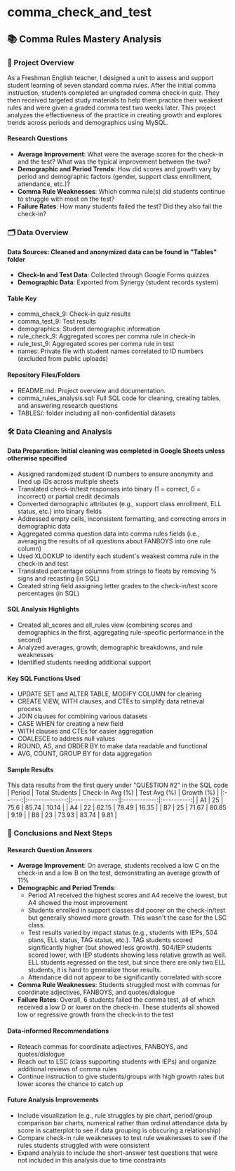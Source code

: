 # comma_check_and_test
## 📚 Comma Rules Mastery Analysis
### 📝 Project Overview
As a Freshman English teacher, I designed a unit to assess and support student learning of seven standard comma rules. After the initial comma instruction, students completed an ungraded comma check-in quiz. They then received targeted study materials to help them practice their weakest rules and were given a graded comma test two weeks later. This project analyzes the effectiveness of the practice in creating growth and explores trends across periods and demographics using MySQL.

#### Research Questions
* **Average Improvement**: What were the average scores for the check-in and the test? What was the typical improvement between the two?
* **Demographic and Period Trends**: How did scores and growth vary by period and demographic factors (gender, support class enrollment, attendance, etc.)?
* **Comma Rule Weaknesses**: Which comma rule(s) did students continue to struggle with most on the test?
* **Failure Rates**: How many students failed the test? Did they also fail the check-in?

### 🗂️ Data Overview
#### Data Sources: Cleaned and anonymized data can be found in "Tables" folder 
* **Check-In and Test Data**: Collected through Google Forms quizzes
* **Demographic Data**: Exported from Synergy (student records system)

#### Table Key
* comma_check_9: Check-in quiz results
* comma_test_9: Test results
* demographics: Student demographic information
* rule_check_9:  Aggregated scores per comma rule in check-in
* rule_test_9:  Aggregated scores per comma rule in test
* names: Private file with student names correlated to ID numbers (excluded from public uploads)

#### Repository Files/Folders
* README.md: Project overview and documentation.
* comma_rules_analysis.sql: Full SQL code for cleaning, creating tables, and answering research questions
* TABLES/: folder including all non-confidential datasets

### 🛠️ Data Cleaning and Analysis
#### Data Preparation: Initial cleaning was completed in Google Sheets unless otherwise specified
* Assigned randomized student ID numbers to ensure anonymity and lined up IDs across multiple sheets
* Translated check-in/test responses into binary (1 = correct, 0 = incorrect) or partial credit decimals
* Converted demographic attributes (e.g., support class enrollment, ELL status, etc.) into binary fields
* Addressed empty cells, inconsistent formatting, and correcting errors in demographic data
* Aggregated comma question data into comma rules fields (i.e., averaging the results of all questions about FANBOYS into one rule column)
* Used XLOOKUP to identify each student's weakest comma rule in the check-in and test
* Translated percentage columns from strings to floats by removing % signs and recasting (in SQL)
* Created string field assigning letter grades to the check-in/test score percentages (in SQL)

#### SQL Analysis Highlights
* Created all_scores and all_rules view (combining scores and demographics in the first, aggregating rule-specific performance in the second)
* Analyzed averages, growth, demographic breakdowns, and rule weaknesses
* Identified students needing additional support

#### Key SQL Functions Used
* UPDATE SET and ALTER TABLE, MODIFY COLUMN for cleaning
* CREATE VIEW, WITH clauses, and CTEs to simplify data retrieval process
* JOIN clauses for combining various datasets
* CASE WHEN for creating a new field
* WITH clauses and CTEs for easier aggregation
* COALESCE to address null values
* ROUND, AS, and ORDER BY to make data readable and functional
* AVG, COUNT, GROUP BY for data aggregation

#### Sample Results
This data results from the first query under "QUESTION #2" in the SQL code
| Period | Total Students | Check-In Avg (%) | Test Avg (%) | Growth (%) |
|:------:|:--------------:|:----------------:|:------------:|:----------:|
| A1     | 25             | 75.6             | 85.74        | 10.14      |
| A4     | 22             | 62.15            | 78.49        | 16.35      |
| B7     | 25             | 71.67            | 80.85        | 9.19       |
| B8     | 23             | 73.93            | 83.74        | 9.81       |

### 🧠 Conclusions and Next Steps
#### Research Question Answers
* **Average Improvement**: On average, students received a low C on the check-in and a low B on the test, demonstrating an average growth of 11%
* **Demographic and Period Trends**:
  * Period A1 received the highest scores and A4 receive the lowest, but A4 showed the most improvement
  * Students enrolled in support classes did poorer on the check-in/test but generally showed more growth. This wasn't the case for the LSC class.
  * Test results varied by impact status (e.g., students with IEPs, 504 plans, ELL status, TAG status, etc.). TAG students scored significantly higher (but showed less growth). 504/IEP students scored lower, with IEP students showing less relative growth as well. ELL students regressed on the test, but since there are only two ELL students, it is hard to generalize those results.
  * Attendance did not appear to be significantly correlated with score
* **Comma Rule Weaknesses**: Students struggled most with commas for coordinate adjectives, FANBOYS, and quotes/dialogue 
* **Failure Rates**: Overall, 6 students failed the comma test, all of which received a low D or lower on the check-in. These students all showed low or regressive growth from the check-in to the test

#### Data-informed Recommendations
* Reteach commas for coordinate adjectives, FANBOYS, and quotes/dialogue
* Reach out to LSC (class supporting students with IEPs) and organize additional reviews of comma rules
* Continue instruction to give students/groups with high growth rates but lower scores the chance to catch up

#### Future Analysis Improvements
* Include visualization (e.g., rule struggles by pie chart, period/group comparison bar charts, numerical rather than ordinal attendance data by score in scatterplot to see if data grouping is obscuring a relationship)
* Compare check-in rule weaknesses to test rule weaknesses to see if the rules students struggled with were consistent
* Expand analysis to include the short-answer test questions that were not included in this analysis due to time constraints
